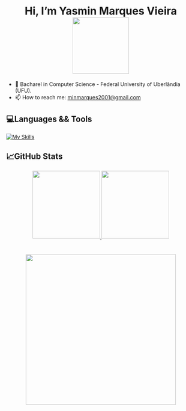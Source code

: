 <h1 align="center"> Hi, I’m Yasmin Marques Vieira <img src= "https://user-images.githubusercontent.com/91732850/198894430-4d37b31c-38c9-4bef-9e50-7269bfe8c88b.png" width="150" height="150" align="middle"/></h1> 

  
- 👀 Bacharel in Computer Science - Federal University of Uberlândia (UFU).
- 📫 How to reach me: minmarques2001@gmail.com



## 💻Languages && Tools 
[![My Skills](https://skillicons.dev/icons?i=c,java,php,python,html,css,postgres,idea,vscode)](https://skillicons.dev)

         
         
## 📈GitHub Stats
<div align="center">
  <a href="https://github.com/yasminMVieira">
  <img height="180em" src="https://github-readme-stats.vercel.app/api/top-langs/?username=yasminMVieira&layout=compact&langs_count=7&theme=radical&hide_border=true"/>
  <img height="180em" src="https://github-readme-stats.vercel.app/api?username=yasminMVieira&show_icons=true&theme=radical&include_all_commits=true&count_private=true&hide_border=true"/>
</div>



# 
<h1 align= "middle" > <img src= "https://user-images.githubusercontent.com/91732850/198893919-2cdc26ff-0c36-486a-adef-2b9d35ec3696.png" width="400" height="400" align="middle" >


<!---
yasminMVieira/yasminMVieira is a ✨ special ✨ repository because its `README.md` (this file) appears on your GitHub profile.
You can click the Preview link to take a look at your changes.
--->
